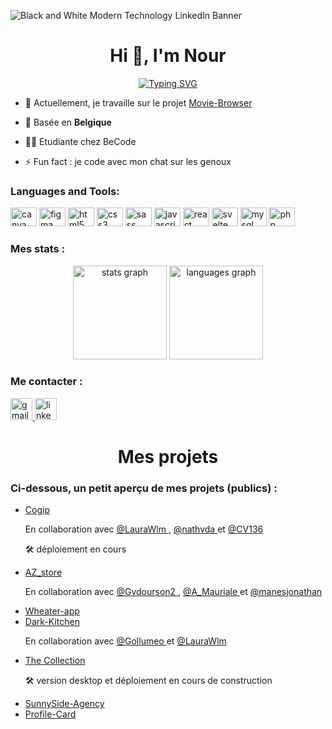 ![Black and White Modern Technology LinkedIn Banner](https://user-images.githubusercontent.com/117478874/212702905-636993c8-705d-41cd-83b8-687e340412c1.png)

<h1 align="center">Hi 👋, I'm Nour</h1>

<p align="center">
  <!-- Typing SVG by DenverCoder1 - https://github.com/DenverCoder1/readme-typing-svg -->
  <a href="https://git.io/typing-svg"><img src="https://readme-typing-svg.demolab.com?font=Shadows+Into+Light&duration=4000&pause=500&color=85586F&center=true&vCenter=true&multiline=true&repeat=false&width=435&height=125&lines=Web+Developer+front-end;Design+experience;Always+learning;A+child+having+fun+with+the+code" alt="Typing SVG" /></a>
  </p>
  
  - 🔭 Actuellement, je travaille sur le projet [Movie-Browser](https://github.com/NourEve/movieBrowser)

- 🌱 Basée en **Belgique**

- 👨‍💻 Etudiante chez BeCode

- ⚡ Fun fact : je code avec mon chat sur les genoux

<h3 align="left">Languages and Tools:</h3>
<div align="left">
  <img src="https://cdn.jsdelivr.net/gh/devicons/devicon/icons/canva/canva-original.svg" height="30" width="42" alt="canva logo"  />
  <img src="https://cdn.jsdelivr.net/gh/devicons/devicon/icons/figma/figma-original.svg" height="30" width="42" alt="figma logo"  />
  <img src="https://cdn.jsdelivr.net/gh/devicons/devicon/icons/html5/html5-original.svg" height="30" width="42" alt="html5 logo"  />
  <img src="https://cdn.jsdelivr.net/gh/devicons/devicon/icons/css3/css3-original.svg" height="30" width="42" alt="css3 logo"  />
  <img src="https://cdn.jsdelivr.net/gh/devicons/devicon/icons/sass/sass-original.svg" height="30" width="42" alt="sass logo"  />
  <img src="https://cdn.jsdelivr.net/gh/devicons/devicon/icons/javascript/javascript-original.svg" height="30" width="42" alt="javascript logo"  />
  <img src="https://cdn.jsdelivr.net/gh/devicons/devicon/icons/react/react-original.svg" height="30" width="42" alt="react logo"  />
  <img src="https://cdn.jsdelivr.net/gh/devicons/devicon/icons/svelte/svelte-original.svg" height="30" width="42" alt="svelte logo"  />
  <img src="https://cdn.jsdelivr.net/gh/devicons/devicon/icons/mysql/mysql-original.svg" height="30" width="42" alt="mysql logo"  />
  <img src="https://cdn.jsdelivr.net/gh/devicons/devicon/icons/php/php-original.svg" height="30" width="42" alt="php logo"  />
</div>

<h3 align="left">Mes stats :</h3>
<div align="center">
  <img src="https://github-readme-stats.vercel.app/api?hide_title=false&hide_rank=false&show_icons=true&include_all_commits=true&count_private=true&disable_animations=false&theme=nightowl&locale=fr&hide_border=true&username=NourEve" height="150" alt="stats graph"  />
  <img src="https://github-readme-stats.vercel.app/api/top-langs?locale=fr&hide_title=false&layout=compact&card_width=320&langs_count=5&theme=nightowl&hide_border=true&username=NourEve" height="150" alt="languages graph"  />
</div>
  

<h3 align="left">Me contacter :</h3>
<div align="left">
 <a href="mailto:nour.everaert.prof@gmail.com" target="_blank">
    <img src="https://img.shields.io/static/v1?message=Gmail&logo=gmail&label=&color=D14836&logoColor=white&labelColor=&style=for-the-badge" height="35" alt="gmail logo"  />
  </a>
  <a href="https://www.linkedin.com/in/nour-everaert/" target="_blank">
    <img src="https://img.shields.io/static/v1?message=LinkedIn&logo=linkedin&label=&color=0077B5&logoColor=white&labelColor=&style=for-the-badge" height="35" alt="linkedin logo"  />
  </a>
</div>

<h1 align="center">Mes projets</h1>
<h3 align="left">Ci-dessous, un petit aperçu de mes projets (publics) :</h3>

<div align="left">
<ul>
<li>
<a href="https://github.com/NourEve/Cogip_repo" target="_blank">Cogip</a>
<p>En collaboration avec <a href="https://github.com/LauraWlm" target="_blank">@LauraWlm </a>, <a href="https://github.com/nathvda" target="_blank">@nathvda </a> et <a href="https://github.com/CV136" target="_blank">@CV136 </a></p>
  <p> 🛠 déploiement en cours </p>
</li>
  
<li>
<a href="https://github.com/NourEve/az_store" target="_blank">AZ_store</a>
<p>En collaboration avec <a href="https://github.com/vdourson2" target="_blank">@Gvdourson2 </a>, <a href="https://github.com/A-Mariaule" target="_blank">@A_Mauriale </a> et <a href="https://github.com/manesjonathan" target="_blank">@manesjonathan </a></p>
</li>
  
<li>
<a href="https://github.com/NourEve/weather-app" target="_blank">Wheater-app</a>
</li>

<li>
<a href="https://github.com/NourEve/Dark-kitchen" target="_blank">Dark-Kitchen</a>
<p>En collaboration avec <a href="https://github.com/gollumeo" target="_blank">@Gollumeo </a> et <a href="https://github.com/LauraWlm" target="_blank">@LauraWlm </a></p>
</li>

<li>
<a href="https://github.com/NourEve/The-Collection" target="_blank">The Collection</a>
<p> 🛠 version desktop et déploiement en cours de construction </p>
</li>

<li>
<a href="https://github.com/NourEve/sunnyside-agency" target="_blank">SunnySide-Agency</a>
</li>

<li>
<a href="https://github.com/NourEve/profile-card" target="_blank">Profile-Card
</a>
</li>
</ul>
</div>


